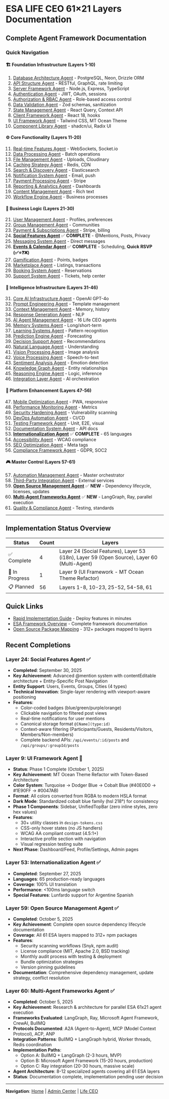 # ESA LIFE CEO 61×21 Layers Documentation

## Complete Agent Framework Documentation

### Quick Navigation

#### 🏗️ Foundation Infrastructure (Layers 1-10)
1. [Database Architecture Agent](./layer-01-database-architecture.md) - PostgreSQL, Neon, Drizzle ORM
2. [API Structure Agent](./layer-02-api-structure.md) - RESTful, GraphQL, rate limiting
3. [Server Framework Agent](./layer-03-server-framework.md) - Node.js, Express, TypeScript
4. [Authentication Agent](./layer-04-authentication.md) - JWT, OAuth, sessions
5. [Authorization & RBAC Agent](./layer-05-authorization-rbac.md) - Role-based access control
6. [Data Validation Agent](./layer-06-data-validation.md) - Zod schemas, sanitization
7. [State Management Agent](./layer-07-state-management.md) - React Query, Context API
8. [Client Framework Agent](./layer-08-client-framework.md) - React 18, hooks
9. [UI Framework Agent](./layer-09-ui-framework.md) - Tailwind CSS, MT Ocean Theme
10. [Component Library Agent](./layer-10-component-library.md) - shadcn/ui, Radix UI

#### ⚙️ Core Functionality (Layers 11-20)
11. [Real-time Features Agent](./layer-11-realtime-features.md) - WebSockets, Socket.io
12. [Data Processing Agent](./layer-12-data-processing.md) - Batch operations
13. [File Management Agent](./layer-13-file-management.md) - Uploads, Cloudinary
14. [Caching Strategy Agent](./layer-14-caching-strategy.md) - Redis, CDN
15. [Search & Discovery Agent](./layer-15-search-discovery.md) - Elasticsearch
16. [Notification System Agent](./layer-16-notification-system.md) - Email, push
17. [Payment Processing Agent](./layer-17-payment-processing.md) - Stripe
18. [Reporting & Analytics Agent](./layer-18-reporting-analytics.md) - Dashboards
19. [Content Management Agent](./layer-19-content-management.md) - Rich text
20. [Workflow Engine Agent](./layer-20-workflow-engine.md) - Business processes

#### 💼 Business Logic (Layers 21-30)
21. [User Management Agent](./layer-21-user-management.md) - Profiles, preferences
22. [Group Management Agent](./layer-22-group-management.md) - Communities
23. [Payment & Subscriptions Agent](./layer-23-payment-subscriptions.md) - Stripe, billing
24. [**Social Features Agent**](./layer-24-social-features.md) ✅ **COMPLETE** - @Mentions, Posts, Privacy
25. [Messaging System Agent](./layer-25-messaging-chat.md) - Direct messages
26. [**Events & Calendar Agent**](./layer-26-events-calendar.md) ✅ **COMPLETE** - Scheduling, **Quick RSVP (✅⭐❓❌)**
27. [Gamification Agent](./layer-27-gamification.md) - Points, badges
28. [Marketplace Agent](./layer-28-marketplace.md) - Listings, transactions
29. [Booking System Agent](./layer-29-booking-system.md) - Reservations
30. [Support System Agent](./layer-30-support-system.md) - Tickets, help center

#### 🧠 Intelligence Infrastructure (Layers 31-46)
31. [Core AI Infrastructure Agent](./layer-31-core-ai-infrastructure.md) - OpenAI GPT-4o
32. [Prompt Engineering Agent](./layer-32-prompt-engineering.md) - Template management
33. [Context Management Agent](./layer-33-context-management.md) - Memory, history
34. [Response Generation Agent](./layer-34-response-generation.md) - NLP
35. [AI Agent Management Agent](./layer-35-ai-agent-management.md) - 16 Life CEO agents
36. [Memory Systems Agent](./layer-36-memory-systems.md) - Long/short-term
37. [Learning Systems Agent](./layer-37-learning-systems.md) - Pattern recognition
38. [Prediction Engine Agent](./layer-38-prediction-engine.md) - Forecasting
39. [Decision Support Agent](./layer-39-decision-support.md) - Recommendations
40. [Natural Language Agent](./layer-40-natural-language.md) - Understanding
41. [Vision Processing Agent](./layer-41-vision-processing.md) - Image analysis
42. [Voice Processing Agent](./layer-42-voice-processing.md) - Speech-to-text
43. [Sentiment Analysis Agent](./layer-43-sentiment-analysis.md) - Emotion detection
44. [Knowledge Graph Agent](./layer-44-knowledge-graph.md) - Entity relationships
45. [Reasoning Engine Agent](./layer-45-reasoning-engine.md) - Logic, inference
46. [Integration Layer Agent](./layer-46-integration-layer.md) - AI orchestration

#### 🚀 Platform Enhancement (Layers 47-56)
47. [Mobile Optimization Agent](./layer-47-mobile-optimization.md) - PWA, responsive
48. [Performance Monitoring Agent](./layer-48-performance-monitoring.md) - Metrics
49. [Security Hardening Agent](./layer-49-security-hardening.md) - Vulnerability scanning
50. [DevOps Automation Agent](./layer-50-devops-automation.md) - CI/CD
51. [Testing Framework Agent](./layer-51-testing-framework.md) - Unit, E2E, visual
52. [Documentation System Agent](./layer-52-documentation-system.md) - API docs
53. [**Internationalization Agent**](./layer-53-internationalization.md) ✅ **COMPLETE** - 65 languages
54. [Accessibility Agent](./layer-54-accessibility.md) - WCAG compliance
55. [SEO Optimization Agent](./layer-55-seo-optimization.md) - Meta tags
56. [Compliance Framework Agent](./layer-56-compliance-framework.md) - GDPR, SOC2

#### 🎮 Master Control (Layers 57-61)
57. [Automation Management Agent](./layer-57-automation-management.md) - Master orchestrator
58. [Third-Party Integration Agent](./layer-58-third-party-integration.md) - External services
59. [**Open Source Management Agent**](./layer-59-open-source-management.md) ✅ **NEW** - Dependency lifecycle, licenses, updates
60. [**Multi-Agent Frameworks Agent**](./layer-60-multi-agent-frameworks.md) ✅ **NEW** - LangGraph, Ray, parallel execution
61. [Quality & Compliance Agent](./layer-61-quality-compliance.md) - Testing, standards

---

## Implementation Status Overview

| Status | Count | Layers |
|--------|-------|--------|
| ✅ Complete | 4 | Layer 24 (Social Features), Layer 53 (i18n), Layer 59 (Open Source), Layer 60 (Multi-Agent) |
| 🚧 In Progress | 1 | Layer 9 (UI Framework - MT Ocean Theme Refactor) |
| 📋 Planned | 56 | Layers 1-8, 10-23, 25-52, 54-58, 61 |

## Quick Links

- [Rapid Implementation Guide](./rapid-implementation-guide.md) - Deploy features in minutes
- [ESA Framework Overview](../../../ESA_LIFE_CEO_61x21_AGENTS_FRAMEWORK.md) - Complete framework documentation
- [Open Source Package Mapping](#) - 312+ packages mapped to layers

## Recent Completions

### Layer 24: Social Features Agent ✅
- **Completed**: September 30, 2025
- **Key Achievement**: Advanced @mention system with contentEditable architecture + Entity-Specific Post Navigation
- **Entity Support**: Users, Events, Groups, Cities (4 types)
- **Technical Innovation**: Single-layer rendering with viewport-aware positioning
- **Features**: 
  - Color-coded badges (blue/green/purple/orange)
  - Clickable navigation to filtered post views
  - Real-time notifications for user mentions
  - Canonical storage format `@[Name](type:id)`
  - Context-aware filtering (Participants/Guests, Residents/Visitors, Members/Non-members)
  - Complete backend APIs: `/api/events/:id/posts` and `/api/groups/:groupId/posts`

### Layer 9: UI Framework Agent 🚧
- **Status**: Phase 1 Complete (October 1, 2025)
- **Key Achievement**: MT Ocean Theme Refactor with Token-Based Architecture
- **Color System**: Turquoise → Dodger Blue → Cobalt Blue (#40E0D0 → #1E90FF → #0047AB)
- **Format**: All colors converted from RGBA to modern HSLA format
- **Dark Mode**: Standardized cobalt blue family (hsl 218°) for consistency
- **Phase 1 Components**: Sidebar, UnifiedTopBar (zero inline styles, zero hex values)
- **Features**:
  - 30+ utility classes in `design-tokens.css`
  - CSS-only hover states (no JS handlers)
  - WCAG AA compliant contrast (4.5:1+)
  - Interactive profile section with navigation
  - Visual regression testing suite
- **Next Phase**: Dashboard/Feed, Profile/Settings, Admin pages

### Layer 53: Internationalization Agent ✅
- **Completed**: September 27, 2025
- **Languages**: 65 production-ready languages
- **Coverage**: 100% UI translation
- **Performance**: <100ms language switch
- **Special Features**: Lunfardo support for Argentine Spanish

### Layer 59: Open Source Management Agent ✅
- **Completed**: October 5, 2025
- **Key Achievement**: Complete open source dependency lifecycle documentation
- **Coverage**: All 61 ESA layers mapped to 312+ npm packages
- **Features**:
  - Security scanning workflows (Snyk, npm audit)
  - License compliance (MIT, Apache 2.0, BSD tracking)
  - Monthly audit process with testing & deployment
  - Bundle optimization strategies
  - Version pinning guidelines
- **Documentation**: Comprehensive dependency management, update strategy, conflict resolution

### Layer 60: Multi-Agent Frameworks Agent ✅
- **Completed**: October 5, 2025
- **Key Achievement**: Research & architecture for parallel ESA 61x21 agent execution
- **Frameworks Evaluated**: LangGraph, Ray, Microsoft Agent Framework, CrewAI, BullMQ
- **Protocols Documented**: A2A (Agent-to-Agent), MCP (Model Context Protocol), ACP, ANP
- **Integration Patterns**: BullMQ + LangGraph hybrid, Worker threads, Redis coordination
- **Implementation Paths**:
  - Option A: BullMQ + LangGraph (2-3 hours, MVP)
  - Option B: Microsoft Agent Framework (15-20 hours, production)
  - Option C: Ray integration (20-30 hours, massive scale)
- **Agent Architecture**: 8-12 specialized agents covering all 61 ESA layers
- **Status**: Documentation complete, implementation pending user decision

---

**Navigation**: [Home](../../DOCUMENTATION-INDEX.md) | [Admin Center](../admin/AdminCenter.md) | [Life CEO](../lifeceo/LifeCEO.md)